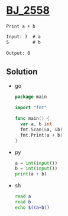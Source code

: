 # [BJ_2558](https://acmicpc.net/problem/2558)

```en
Print a + b
```

```txt
Input: 3  # a
5         # b

Output: 8
```

## Solution

* go

  ```go
  package main

  import "fmt"

  func main() {
    var a, b int
    fmt.Scan(&a, &b)
    fmt.Print(a + b)
  }
  ```

* py

  ```py
  a = int(input())
  b = int(input())
  print(a + b)
  ```

* sh

  ```sh
  read a
  read b
  echo $((a+b))
  ```

